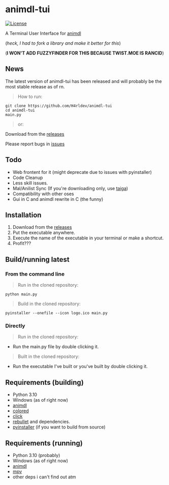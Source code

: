 # animdl-tui

[![License](https://img.shields.io/github/license/h4rldev/animdl-tui?style=flat-square)](https://github.com/H4rldev/animdl-tui/blob/main/LICENSE)

A Terminal User Interface for [animdl](https://github.com/justfoolingaround/animdl)

(_heck, I had to fork a library and make it better for this_)

(__I WON'T ADD FUZZYFINDER FOR THIS BECAUSE TWIST.MOE IS RANCID__)

## News

The latest version of animdl-tui has been released
and will probably be the most stable release as of rn.

> How to run:

```shell
git clone https://github.com/H4rldev/animdl-tui
cd animdl-tui
main.py
```

> or:

Download from the [releases](https://github.com/h4rldev/animdl-tui/releases/latest)

Please report bugs in [issues](https://github.com/h4rldev/animdl-tui/issues)

## Todo

- Web frontent for it (might deprecate due to issues with pyinstaller)
- Code Cleanup
- Less skill issues.
- Mal/Anilist Sync (If you're downloading only, use [taiga](https://taiga.moe/))
- Compatibility with other oses
- Gui in C and animdl rewrite in C (the funny)

## Installation

1. Download from the [releases](https://github.com/h4rldev/animdl-tui/releases/latest)
2. Put the executable anywhere.
3. Execute the name of the executable in your terminal or make a shortcut.
4. Profit???

## Build/running latest

### From the command line

> Run in the cloned repository:

```shell
python main.py
```

> Build in the cloned repository:

```shell
pyinstaller --onefile --icon logo.ico main.py
```

### Directly

> Run in the cloned repository:

- Run the main.py file by double clicking it.

> Built in the cloned repository:

- Run the executable I've built or you've built by double clicking it.

## Requirements (building)

- Python 3.10
- Windows (as of right now)
- [animdl](https://github.com/justfoolingaround/animdl)
- [colored](https://pypi.org/project/colored/)
- [click](https://pypi.org/project/click/)
- [rebullet](https://pypi.org/project/rebullet) and dependencies.
- [pyinstaller](https://pyinstaller.org/en/stable/) (if you want to build from source)

## Requirements (running)

- Python 3.10 (probably)
- Windows (as of right now)
- [animdl](https://github.com/justfoolingaround/animdl)
- [mpv](https://mpv.io/)
- other deps i can't find out atm
